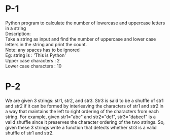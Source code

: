 # P-1
Python program to calculate the number of lowercase and uppercase letters in a string\
Description:\
Take a string as input and find the number of uppercase and lower case letters in the string and print the count.\
Note: any spaces has to be ignored\
Eg: string is : 'This is Python'\
Upper case characters : 2\
Lower case characters : 10
# P-2
We are given 3 strings: str1, str2, and str3. Str3 is said to be a shuffle of str1 and str2 if it can be formed by interleaving the characters of str1 and str2 in a way that maintains the left to right ordering of the characters from each string. For example, given str1="abc" and str2="def", str3="dabecf" is a valid shuffle since it preserves the character ordering of the two strings. So, given these 3 strings write a function that detects whether str3 is a valid shuffle of str1 and str2.

